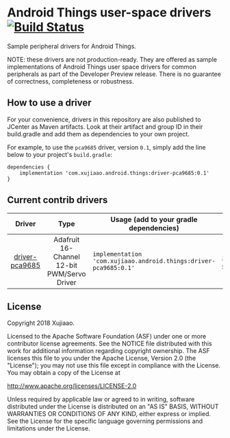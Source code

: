 # Android Things user-space drivers [![Build Status](https://travis-ci.org/xujiaao/androidthings-drivers.svg?branch=master)](https://travis-ci.org/xujiaao/androidthings-drivers)

Sample peripheral drivers for Android Things.

NOTE: these drivers are not production-ready. They are offered as sample implementations of Android Things user space 
drivers for common peripherals as part of the Developer Preview release. There is no guarantee of correctness, 
completeness or robustness.


## How to use a driver

For your convenience, drivers in this repository are also published to JCenter as Maven artifacts. Look at their 
artifact and group ID in their build.gradle and add them as dependencies to your own project.

For example, to use the `pca9685` driver, version `0.1`, simply add the line below to your project's `build.gradle`:

```
dependencies {
    implementation 'com.xujiaao.android.things:driver-pca9685:0.1'
}
```


## Current contrib drivers

<!-- DRIVER_LIST_START -->
Driver | Type | Usage (add to your gradle dependencies) | Note
:---:|:---:| --- | ---
[driver-pca9685](driver-pca9685/pca9685) | Adafruit 16-Channel 12-bit PWM/Servo Driver | `implementation 'com.xujiaao.android.things:driver-pca9685:0.1'` | [sample](driver-pca9685/pca9685-sample) [changelog](driver-pca9685/pca9685/CHANGELOG.md) 
<!-- DRIVER_LIST_END -->


## License

Copyright 2018 Xujiaao.

Licensed to the Apache Software Foundation (ASF) under one or more contributor license agreements. See the NOTICE file 
distributed with this work for additional information regarding copyright ownership. The ASF licenses this file to you 
under the Apache License, Version 2.0 (the "License"); you may not use this file except in compliance with the License. 
You may obtain a copy of the License at

http://www.apache.org/licenses/LICENSE-2.0

Unless required by applicable law or agreed to in writing, software distributed under the License is distributed on an 
"AS IS" BASIS, WITHOUT WARRANTIES OR CONDITIONS OF ANY KIND, either express or implied. See the License for the 
specific language governing permissions and limitations under the License.
